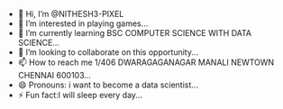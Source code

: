 - 👋 Hi, I’m @NITHESH3-PIXEL
- 👀 I’m interested in playing games...
- 🌱 I’m currently learning BSC COMPUTER SCIENCE WITH DATA SCIENCE...
- 💞️ I’m looking to collaborate on this opportunity...
- 📫 How to reach me 1/406 DWARAGAGANAGAR MANALI NEWTOWN CHENNAI 600103...
- 😄 Pronouns: i want to become a data scientist...
- ⚡ Fun fact:I will sleep every day...

<!---
NITHESH3-PIXEL/NITHESH3-PIXEL is a ✨ special ✨ repository because its `README.md` (this file) appears on your GitHub profile.
You can click the Preview link to take a look at your changes.
--->
